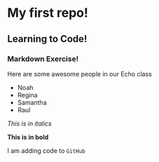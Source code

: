 # My first repo!

## Learning to Code!

### Markdown Exercise!

Here are some awesome people in our Echo class
- Noah
- Regina
- Samantha
- Raul

*This is in italics*

**This is in bold**

I am adding code to `GitHub`
